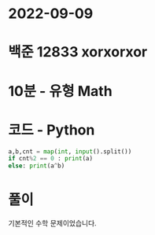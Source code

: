 # 2022-09-09

# 백준 12833 xorxorxor

# 10분 - 유형 Math

# 코드 - Python

```python
a,b,cnt = map(int, input().split())
if cnt%2 == 0 : print(a)
else: print(a^b) 
```

# 풀이

기본적인 수학 문제이었습니다.